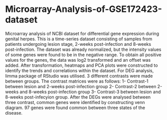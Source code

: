 # Microarray-Analysis-of-GSE172423-dataset
Microarray analysis of NCBI dataset for differential gene expression during genital herpes. This is a time-series dataset consisting of samples from patients undergoing lesion stage, 2-weeks post-infection and 8-weeks post-infection. 
The dataset was already normalized, but the intensity values of some genes were found to be in the negative range. To obtain all positive values for the genes, the data was log2 transformed and an offset was added. 
After transformation, heatmaps and PCA plots were constructed to identify the trends and correlations within the dataset. 
For DEG analysis, limma package of RStudio was utilised. 3 different contrasts were made between groups. 
The contrast matrices were as follows:
1- Contrast-1 between lesion and 2-weeks post-infection group
2- Contrast-2 between 2-weeks and 8-weeks post-infection group
3- Contrast-3 between lesion and 8-weeks post-infecyion group. 
After the DEGs were analysed between three contrast, common genes were identified by constructing venn diagram. 97 genes were found common between three states of the disease. 
